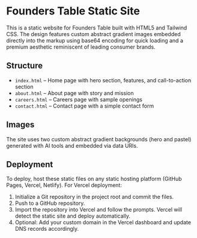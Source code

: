 # Founders Table Static Site

This is a static website for Founders Table built with HTML5 and Tailwind CSS. The design features custom abstract gradient images embedded directly into the markup using base64 encoding for quick loading and a premium aesthetic reminiscent of leading consumer brands.

## Structure
- `index.html` – Home page with hero section, features, and call-to-action section
- `about.html` – About page with story and mission
- `careers.html` – Careers page with sample openings
- `contact.html` – Contact page with a simple contact form

## Images
The site uses two custom abstract gradient backgrounds (hero and pastel) generated with AI tools and embedded via data URIs.

## Deployment
To deploy, host these static files on any static hosting platform (GitHub Pages, Vercel, Netlify). For Vercel deployment:

1. Initialize a Git repository in the project root and commit the files.
2. Push to a GitHub repository.
3. Import the repository into Vercel and follow the prompts. Vercel will detect the static site and deploy automatically.
4. Optional: Add your custom domain in the Vercel dashboard and update DNS records accordingly.
